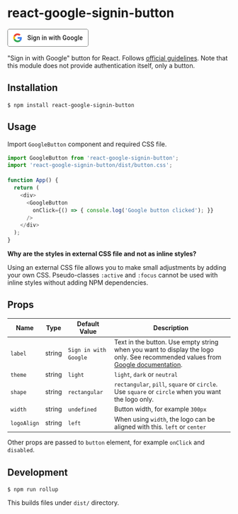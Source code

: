 # react-google-signin-button

![Preview Image](docs/sign-in-with-google.png)

"Sign in with Google" button for React. Follows [official guidelines](https://developers.google.com/identity/branding-guidelines). Note that this module does not provide authentication itself, only a button.

## Installation

```shell
$ npm install react-google-signin-button
```

## Usage

Import `GoogleButton` component and required CSS file.

```js
import GoogleButton from 'react-google-signin-button';
import 'react-google-signin-button/dist/button.css';

function App() {
  return (
    <div>
      <GoogleButton
        onClick={() => { console.log('Google button clicked'); }}
      />
    </div>
  );
}
```

**Why are the styles in external CSS file and not as inline styles?**

Using an external CSS file allows you to make small adjustments by
adding your own CSS. Pseudo-classes `:active` and `:focus` cannot
be used with inline styles without adding NPM dependencies.

## Props

| Name | Type | Default Value | Description |
| ---- | ---- | ------------- | ----------- |
| `label` | string | `Sign in with Google` | Text in the button. Use empty string when you want to display the logo only. See recommended values from [Google documentation](https://developers.google.com/identity/branding-guidelines). |
| `theme` | string | `light` | `light`, `dark` or `neutral` |
| `shape` | string | `rectangular` | `rectangular`, `pill`, `square` or `circle`. Use `square` or `circle` when you want the logo only. |
| `width` | string | `undefined` | Button width, for example `300px` |
| `logoAlign` | string | `left` | When using `width`, the logo can be aligned with this. `left` or `center` |

Other props are passed to `button` element, for example `onClick` and `disabled`.

## Development

```shell
$ npm run rollup
```

This builds files under `dist/` directory.
